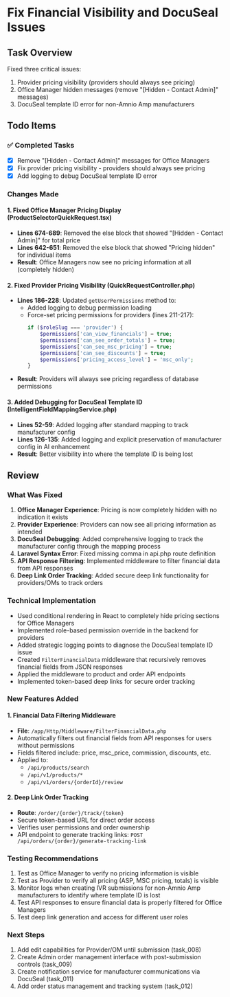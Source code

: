 # Fix Financial Visibility and DocuSeal Issues

## Task Overview
Fixed three critical issues:
1. Provider pricing visibility (providers should always see pricing)
2. Office Manager hidden messages (remove "[Hidden - Contact Admin]" messages)
3. DocuSeal template ID error for non-Amnio Amp manufacturers

## Todo Items

### ✅ Completed Tasks
- [x] Remove "[Hidden - Contact Admin]" messages for Office Managers
- [x] Fix provider pricing visibility - providers should always see pricing
- [x] Add logging to debug DocuSeal template ID error

### Changes Made

#### 1. Fixed Office Manager Pricing Display (ProductSelectorQuickRequest.tsx)
- **Lines 674-689**: Removed the else block that showed "[Hidden - Contact Admin]" for total price
- **Lines 642-651**: Removed the else block that showed "Pricing hidden" for individual items
- **Result**: Office Managers now see no pricing information at all (completely hidden)

#### 2. Fixed Provider Pricing Visibility (QuickRequestController.php)
- **Lines 186-228**: Updated `getUserPermissions` method to:
  - Added logging to debug permission loading
  - Force-set pricing permissions for providers (lines 211-217):
    ```php
    if ($roleSlug === 'provider') {
        $permissions['can_view_financials'] = true;
        $permissions['can_see_order_totals'] = true;
        $permissions['can_see_msc_pricing'] = true;
        $permissions['can_see_discounts'] = true;
        $permissions['pricing_access_level'] = 'msc_only';
    }
    ```
- **Result**: Providers will always see pricing regardless of database permissions

#### 3. Added Debugging for DocuSeal Template ID (IntelligentFieldMappingService.php)
- **Lines 52-59**: Added logging after standard mapping to track manufacturer config
- **Lines 126-135**: Added logging and explicit preservation of manufacturer config in AI enhancement
- **Result**: Better visibility into where the template ID is being lost

## Review

### What Was Fixed
1. **Office Manager Experience**: Pricing is now completely hidden with no indication it exists
2. **Provider Experience**: Providers can now see all pricing information as intended
3. **DocuSeal Debugging**: Added comprehensive logging to track the manufacturer config through the mapping process
4. **Laravel Syntax Error**: Fixed missing comma in api.php route definition
5. **API Response Filtering**: Implemented middleware to filter financial data from API responses
6. **Deep Link Order Tracking**: Added secure deep link functionality for providers/OMs to track orders

### Technical Implementation
- Used conditional rendering in React to completely hide pricing sections for Office Managers
- Implemented role-based permission override in the backend for providers
- Added strategic logging points to diagnose the DocuSeal template ID issue
- Created `FilterFinancialData` middleware that recursively removes financial fields from JSON responses
- Applied the middleware to product and order API endpoints
- Implemented token-based deep links for secure order tracking

### New Features Added

#### 1. Financial Data Filtering Middleware
- **File**: `/app/Http/Middleware/FilterFinancialData.php`
- Automatically filters out financial fields from API responses for users without permissions
- Fields filtered include: price, msc_price, commission, discounts, etc.
- Applied to:
  - `/api/products/search`
  - `/api/v1/products/*`
  - `/api/v1/orders/{orderId}/review`

#### 2. Deep Link Order Tracking
- **Route**: `/order/{order}/track/{token}`
- Secure token-based URL for direct order access
- Verifies user permissions and order ownership
- API endpoint to generate tracking links: `POST /api/orders/{order}/generate-tracking-link`

### Testing Recommendations
1. Test as Office Manager to verify no pricing information is visible
2. Test as Provider to verify all pricing (ASP, MSC pricing, totals) is visible
3. Monitor logs when creating IVR submissions for non-Amnio Amp manufacturers to identify where template ID is lost
4. Test API responses to ensure financial data is properly filtered for Office Managers
5. Test deep link generation and access for different user roles

### Next Steps
1. Add edit capabilities for Provider/OM until submission (task_008)
2. Create Admin order management interface with post-submission controls (task_009)
3. Create notification service for manufacturer communications via DocuSeal (task_011)
4. Add order status management and tracking system (task_012)